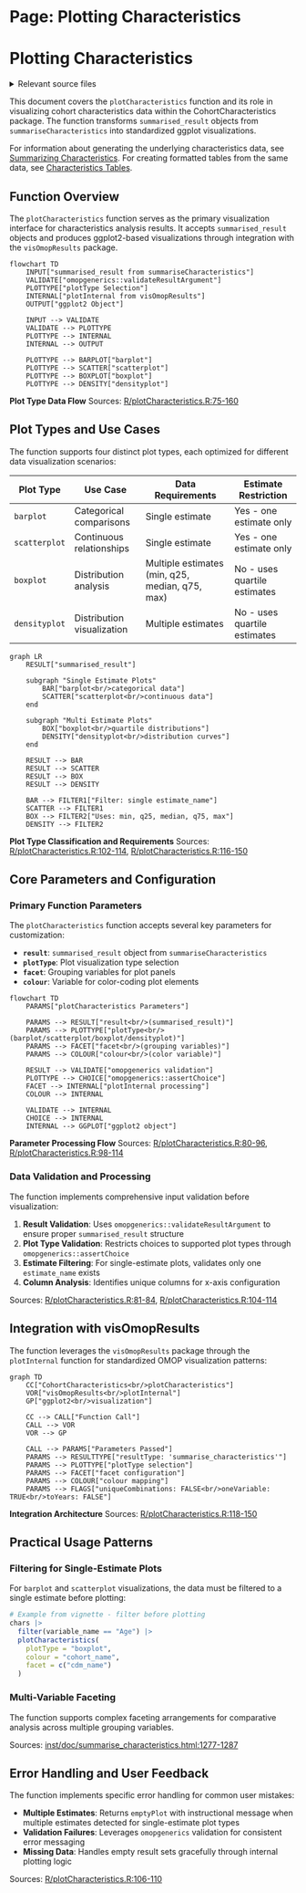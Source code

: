 # Page: Plotting Characteristics

# Plotting Characteristics

<details>
<summary>Relevant source files</summary>

The following files were used as context for generating this wiki page:

- [R/plotCharacteristics.R](R/plotCharacteristics.R)
- [inst/doc/summarise_characteristics.html](inst/doc/summarise_characteristics.html)

</details>



This document covers the `plotCharacteristics` function and its role in visualizing cohort characteristics data within the CohortCharacteristics package. The function transforms `summarised_result` objects from `summariseCharacteristics` into standardized ggplot visualizations.

For information about generating the underlying characteristics data, see [Summarizing Characteristics](#3.1.1). For creating formatted tables from the same data, see [Characteristics Tables](#3.1.3).

## Function Overview

The `plotCharacteristics` function serves as the primary visualization interface for characteristics analysis results. It accepts `summarised_result` objects and produces ggplot2-based visualizations through integration with the `visOmopResults` package.

```mermaid
flowchart TD
    INPUT["summarised_result from summariseCharacteristics"]
    VALIDATE["omopgenerics::validateResultArgument"]
    PLOTTYPE["plotType Selection"]
    INTERNAL["plotInternal from visOmopResults"]
    OUTPUT["ggplot2 Object"]
    
    INPUT --> VALIDATE
    VALIDATE --> PLOTTYPE
    PLOTTYPE --> INTERNAL
    INTERNAL --> OUTPUT
    
    PLOTTYPE --> BARPLOT["barplot"]
    PLOTTYPE --> SCATTER["scatterplot"] 
    PLOTTYPE --> BOXPLOT["boxplot"]
    PLOTTYPE --> DENSITY["densityplot"]
```

**Plot Type Data Flow**
Sources: [R/plotCharacteristics.R:75-160]()

## Plot Types and Use Cases

The function supports four distinct plot types, each optimized for different data visualization scenarios:

| Plot Type | Use Case | Data Requirements | Estimate Restriction |
|-----------|----------|-------------------|---------------------|
| `barplot` | Categorical comparisons | Single estimate | Yes - one estimate only |
| `scatterplot` | Continuous relationships | Single estimate | Yes - one estimate only |
| `boxplot` | Distribution analysis | Multiple estimates (min, q25, median, q75, max) | No - uses quartile estimates |
| `densityplot` | Distribution visualization | Multiple estimates | No - uses quartile estimates |

```mermaid
graph LR
    RESULT["summarised_result"]
    
    subgraph "Single Estimate Plots"
        BAR["barplot<br/>categorical data"]
        SCATTER["scatterplot<br/>continuous data"]
    end
    
    subgraph "Multi Estimate Plots"
        BOX["boxplot<br/>quartile distributions"]
        DENSITY["densityplot<br/>distribution curves"]
    end
    
    RESULT --> BAR
    RESULT --> SCATTER
    RESULT --> BOX
    RESULT --> DENSITY
    
    BAR --> FILTER1["Filter: single estimate_name"]
    SCATTER --> FILTER1
    BOX --> FILTER2["Uses: min, q25, median, q75, max"]
    DENSITY --> FILTER2
```

**Plot Type Classification and Requirements**
Sources: [R/plotCharacteristics.R:102-114](), [R/plotCharacteristics.R:116-150]()

## Core Parameters and Configuration

### Primary Function Parameters

The `plotCharacteristics` function accepts several key parameters for customization:

- **`result`**: `summarised_result` object from `summariseCharacteristics`
- **`plotType`**: Plot visualization type selection
- **`facet`**: Grouping variables for plot panels  
- **`colour`**: Variable for color-coding plot elements

```mermaid
flowchart TD
    PARAMS["plotCharacteristics Parameters"]
    
    PARAMS --> RESULT["result<br/>(summarised_result)"]
    PARAMS --> PLOTTYPE["plotType<br/>(barplot/scatterplot/boxplot/densityplot)"]
    PARAMS --> FACET["facet<br/>(grouping variables)"]
    PARAMS --> COLOUR["colour<br/>(color variable)"]
    
    RESULT --> VALIDATE["omopgenerics validation"]
    PLOTTYPE --> CHOICE["omopgenerics::assertChoice"]
    FACET --> INTERNAL["plotInternal processing"]
    COLOUR --> INTERNAL
    
    VALIDATE --> INTERNAL
    CHOICE --> INTERNAL
    INTERNAL --> GGPLOT["ggplot2 object"]
```

**Parameter Processing Flow**
Sources: [R/plotCharacteristics.R:80-96](), [R/plotCharacteristics.R:98-114]()

### Data Validation and Processing

The function implements comprehensive input validation before visualization:

1. **Result Validation**: Uses `omopgenerics::validateResultArgument` to ensure proper `summarised_result` structure
2. **Plot Type Validation**: Restricts choices to supported plot types through `omopgenerics::assertChoice`
3. **Estimate Filtering**: For single-estimate plots, validates only one `estimate_name` exists
4. **Column Analysis**: Identifies unique columns for x-axis configuration

Sources: [R/plotCharacteristics.R:81-84](), [R/plotCharacteristics.R:104-114]()

## Integration with visOmopResults

The function leverages the `visOmopResults` package through the `plotInternal` function for standardized OMOP visualization patterns:

```mermaid
graph TD
    CC["CohortCharacteristics<br/>plotCharacteristics"]
    VOR["visOmopResults<br/>plotInternal"]
    GP["ggplot2<br/>visualization"]
    
    CC --> CALL["Function Call"]
    CALL --> VOR
    VOR --> GP
    
    CALL --> PARAMS["Parameters Passed"]
    PARAMS --> RESULTTYPE["resultType: 'summarise_characteristics'"]
    PARAMS --> PLOTTYPE["plotType selection"]
    PARAMS --> FACET["facet configuration"]
    PARAMS --> COLOUR["colour mapping"]
    PARAMS --> FLAGS["uniqueCombinations: FALSE<br/>oneVariable: TRUE<br/>toYears: FALSE"]
```

**Integration Architecture**
Sources: [R/plotCharacteristics.R:118-150]()

## Practical Usage Patterns

### Filtering for Single-Estimate Plots

For `barplot` and `scatterplot` visualizations, the data must be filtered to a single estimate before plotting:

```r
# Example from vignette - filter before plotting
chars |>
  filter(variable_name == "Age") |>
  plotCharacteristics(
    plotType = "boxplot",
    colour = "cohort_name",
    facet = c("cdm_name")
  )
```

### Multi-Variable Faceting

The function supports complex faceting arrangements for comparative analysis across multiple grouping variables.

Sources: [inst/doc/summarise_characteristics.html:1277-1287]()

## Error Handling and User Feedback

The function implements specific error handling for common user mistakes:

- **Multiple Estimates**: Returns `emptyPlot` with instructional message when multiple estimates detected for single-estimate plot types
- **Validation Failures**: Leverages `omopgenerics` validation for consistent error messaging
- **Missing Data**: Handles empty result sets gracefully through internal plotting logic

Sources: [R/plotCharacteristics.R:106-110]()